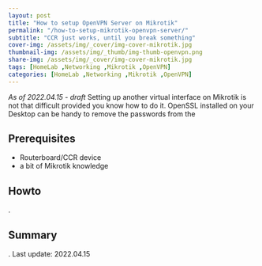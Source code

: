 ```yaml
---
layout: post
title: "How to setup OpenVPN Server on Mikrotik"
permalink: "/how-to-setup-mikrotik-openvpn-server/"
subtitle: "CCR just works, until you break something"
cover-img: /assets/img/_cover/img-cover-mikrotik.jpg
thumbnail-img: /assets/img/_thumb/img-thumb-openvpn.png
share-img: /assets/img/_cover/img-cover-mikrotik.jpg
tags: [HomeLab ,Networking ,Mikrotik ,OpenVPN]
categories: [HomeLab ,Networking ,Mikrotik ,OpenVPN]
---
```

*As of 2022.04.15 - draft*
Setting up another virtual interface on Mikrotik is not that difficult provided you know how to do it. OpenSSL installed on your Desktop can be handy to remove the passwords from the 

## Prerequisites
+ Routerboard/CCR device
+ a bit of Mikrotik knowledge

## Howto
.
## Summary
.
Last update: 2022.04.15